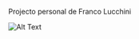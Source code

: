 Projecto personal de Franco Lucchini

![Alt Text](https://i.gyazo.com/357ac7d4341fdc8c3290a0bb643e8ac0.gif)
